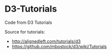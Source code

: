 # D3-Tutorials
Code from D3 Tutorials

Source for tutorials:
- http://alignedleft.com/tutorials/d3
- https://github.com/mbostock/d3/wiki/Tutorials
